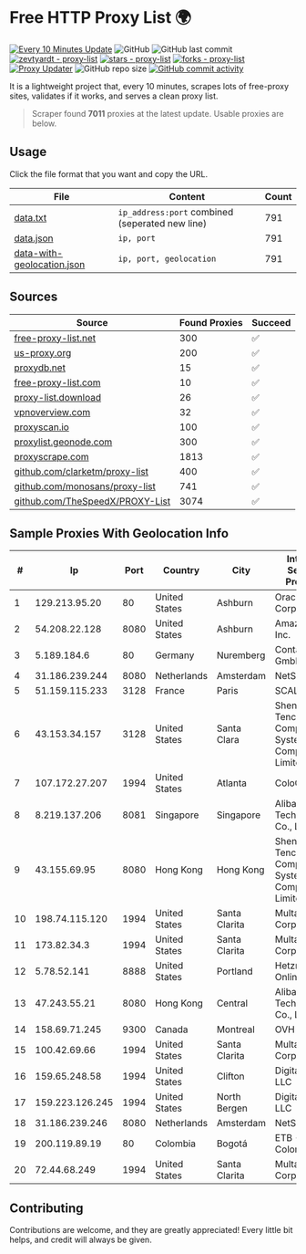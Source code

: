 
# Free HTTP Proxy List 🌍

[![Every 10 Minutes Update](https://github.com/mertguvencli/http-proxy-list/actions/workflows/main.yml/badge.svg?branch=main)](https://github.com/mertguvencli/http-proxy-list/actions/workflows/main.yml)
![GitHub](https://img.shields.io/github/license/mertguvencli/http-proxy-list)
![GitHub last commit](https://img.shields.io/github/last-commit/mertguvencli/http-proxy-list)
[![zevtyardt - proxy-list](https://img.shields.io/static/v1?label=zevtyardt&message=proxy-list&color=blue&logo=github)](https://github.com/zevtyardt/proxy-list "Go to GitHub repo")
[![stars - proxy-list](https://img.shields.io/github/stars/zevtyardt/proxy-list?style=social)](https://github.com/zevtyardt/proxy-list)
[![forks - proxy-list](https://img.shields.io/github/forks/zevtyardt/proxy-list?style=social)](https://github.com/zevtyardt/proxy-list)
[![Proxy Updater](https://github.com/zevtyardt/proxy-list/workflows/Proxy%20Updater/badge.svg)](https://github.com/zevtyardt/proxy-list/actions?query=workflow:"Proxy+Updater")
![GitHub repo size](https://img.shields.io/github/repo-size/zevtyardt/proxy-list)
[![GitHub commit activity](https://img.shields.io/github/commit-activity/m/zevtyardt/proxy-list?logo=commits)](https://github.com/zevtyardt/proxy-list/commits/main)

It is a lightweight project that, every 10 minutes, scrapes lots of free-proxy sites, validates if it works, and serves a clean proxy list.

> Scraper found **7011** proxies at the latest update. Usable proxies are below.

## Usage

Click the file format that you want and copy the URL.

|File|Content|Count|
|----|-------|-----|
|[data.txt](https://raw.githubusercontent.com/mertguvencli/http-proxy-list/main/proxy-list/data.txt)|`ip_address:port` combined (seperated new line)|791|
|[data.json](https://raw.githubusercontent.com/mertguvencli/http-proxy-list/main/proxy-list/data.json)|`ip, port`|791|
|[data-with-geolocation.json](https://raw.githubusercontent.com/mertguvencli/http-proxy-list/main/proxy-list/data-with-geolocation.json)|`ip, port, geolocation`|791|

## Sources

|Source|Found Proxies|Succeed|
|------|-------------|-------|
|[free-proxy-list.net](https://free-proxy-list.net)|300|✅|
|[us-proxy.org](https://www.us-proxy.org)|200|✅|
|[proxydb.net](http://proxydb.net)|15|✅|
|[free-proxy-list.com](https://free-proxy-list.com/?page=&port=&type%5B%5D=http&type%5B%5D=https&up_time=0&search=Search)|10|✅|
|[proxy-list.download](https://www.proxy-list.download/HTTP)|26|✅|
|[vpnoverview.com](https://vpnoverview.com/privacy/anonymous-browsing/free-proxy-servers)|32|✅|
|[proxyscan.io](https://www.proxyscan.io)|100|✅|
|[proxylist.geonode.com](https://proxylist.geonode.com/api/proxy-list?limit=300&page=1&sort_by=lastChecked&sort_type=desc&protocols=http,https)|300|✅|
|[proxyscrape.com](https://api.proxyscrape.com/v2/?request=displayproxies&protocol=http&timeout=10000&country=all&ssl=all&anonymity=all)|1813|✅|
|[github.com/clarketm/proxy-list](https://raw.githubusercontent.com/clarketm/proxy-list/master/proxy-list-raw.txt)|400|✅|
|[github.com/monosans/proxy-list](https://raw.githubusercontent.com/monosans/proxy-list/main/proxies/http.txt)|741|✅|
|[github.com/TheSpeedX/PROXY-List](https://raw.githubusercontent.com/TheSpeedX/PROXY-List/master/http.txt)|3074|✅|


## Sample Proxies With Geolocation Info

|#|Ip|Port|Country|City|Internet Service Provider|
|-|--|----|-------|----|-------------------------|
|1|129.213.95.20|80|United States|Ashburn|Oracle Corporation|
|2|54.208.22.128|8080|United States|Ashburn|Amazon.com, Inc.|
|3|5.189.184.6|80|Germany|Nuremberg|Contabo GmbH|
|4|31.186.239.244|8080|Netherlands|Amsterdam|NetSkope Inc|
|5|51.159.115.233|3128|France|Paris|SCALEWAY|
|6|43.153.34.157|3128|United States|Santa Clara|Shenzhen Tencent Computer Systems Company Limited|
|7|107.172.27.207|1994|United States|Atlanta|ColoCrossing|
|8|8.219.137.206|8081|Singapore|Singapore|Alibaba (US) Technology Co., Ltd.|
|9|43.155.69.95|8080|Hong Kong|Hong Kong|Shenzhen Tencent Computer Systems Company Limited|
|10|198.74.115.120|1994|United States|Santa Clarita|Multacom Corporation|
|11|173.82.34.3|1994|United States|Santa Clarita|Multacom Corporation|
|12|5.78.52.141|8888|United States|Portland|Hetzner Online GmbH|
|13|47.243.55.21|8080|Hong Kong|Central|Alibaba (US) Technology Co., Ltd.|
|14|158.69.71.245|9300|Canada|Montreal|OVH SAS|
|15|100.42.69.66|1994|United States|Santa Clarita|Multacom Corporation|
|16|159.65.248.58|1994|United States|Clifton|DigitalOcean, LLC|
|17|159.223.126.245|1994|United States|North Bergen|DigitalOcean, LLC|
|18|31.186.239.246|8080|Netherlands|Amsterdam|NetSkope Inc|
|19|200.119.89.19|80|Colombia|Bogotá|ETB - Colombia|
|20|72.44.68.249|1994|United States|Santa Clarita|Multacom Corporation|



## Contributing

Contributions are welcome, and they are greatly appreciated! Every
little bit helps, and credit will always be given.

